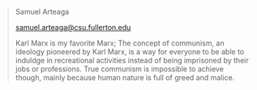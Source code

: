 > Samuel Arteaga
>
> samuel.arteaga@csu.fullerton.edu
> 
> Karl Marx is my favorite Marx; The concept of communism, an ideology pioneered by Karl Marx,
> is a way for everyone to be able to induldge in recreational activities instead of being 
> imprisoned by their jobs or professions. True communism is impossible to achieve though, 
> mainly because human nature is full of greed and malice.  
